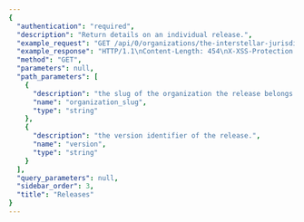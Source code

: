 ```yaml
---
{
  "authentication": "required", 
  "description": "Return details on an individual release.", 
  "example_request": "GET /api/0/organizations/the-interstellar-jurisdiction/releases/88dc638c8ccb84e5b7c750da882232aa1b394ac1/ HTTP/1.1\nHost: sentry.io\nAuthorization: Bearer {base64-encoded-key-here}", 
  "example_response": "HTTP/1.1\nContent-Length: 454\nX-XSS-Protection: 1; mode=block\nContent-Language: en\nX-Content-Type-Options: nosniff\nVary: Accept-Language, Cookie\nAllow: GET, PUT, DELETE, HEAD, OPTIONS\nX-Frame-Options: deny\nContent-Type: application/json\n\n{\n  \"authors\": [], \n  \"commitCount\": 0, \n  \"data\": {}, \n  \"dateCreated\": \"2018-09-10T20:36:34.590Z\", \n  \"dateReleased\": null, \n  \"deployCount\": 0, \n  \"firstEvent\": \"2018-09-10T20:36:34.719Z\", \n  \"lastCommit\": null, \n  \"lastDeploy\": null, \n  \"lastEvent\": \"2018-09-10T20:36:34.719Z\", \n  \"newGroups\": 0, \n  \"owner\": null, \n  \"projects\": [\n    {\n      \"name\": \"Pump Station\", \n      \"slug\": \"pump-station\"\n    }\n  ], \n  \"ref\": null, \n  \"shortVersion\": \"88dc638\", \n  \"url\": null, \n  \"version\": \"88dc638c8ccb84e5b7c750da882232aa1b394ac1\"\n}", 
  "method": "GET", 
  "parameters": null, 
  "path_parameters": [
    {
      "description": "the slug of the organization the release belongs to.", 
      "name": "organization_slug", 
      "type": "string"
    }, 
    {
      "description": "the version identifier of the release.", 
      "name": "version", 
      "type": "string"
    }
  ], 
  "query_parameters": null, 
  "sidebar_order": 3, 
  "title": "Releases"
}
---
```


